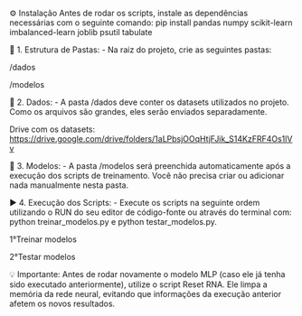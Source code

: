 ⚙️ Instalação
Antes de rodar os scripts, instale as dependências necessárias com o seguinte comando:
pip install pandas numpy scikit-learn imbalanced-learn joblib psutil tabulate

📁 1. Estrutura de Pastas: -
 Na raiz do projeto, crie as seguintes pastas:

/dados

/modelos

📂 2. Dados: -
 A pasta /dados deve conter os datasets utilizados no projeto.
Como os arquivos são grandes, eles serão enviados separadamente.

Drive com os datasets: https://drive.google.com/drive/folders/1aLPbsjOOqHtjFJik_S14KzFRF4Os1lVv

🧠 3. Modelos: -
 A pasta /modelos será preenchida automaticamente após a execução dos scripts de treinamento.
Você não precisa criar ou adicionar nada manualmente nesta pasta.

▶️ 4. Execução dos Scripts: - 
 Execute os scripts na seguinte ordem utilizando o RUN do seu editor de código-fonte ou através do terminal com: python treinar_modelos.py e
python testar_modelos.py.

1°Treinar modelos

2°Testar modelos

💡 Importante:
Antes de rodar novamente o modelo MLP (caso ele já tenha sido executado anteriormente), utilize o script Reset RNA.
Ele limpa a memória da rede neural, evitando que informações da execução anterior afetem os novos resultados.

